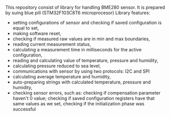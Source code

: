 This repository consist of library for handling BME280 sensor. It is prepared by suing blue pill (STM32F103C8T6 microprocesor) Library features:

* setting configurations of sensor and checking if saved configuration is equal to set,
* making software reset,
* checking if measured raw values are in min and max boundaries,
* reading current measurement status,
* calculating a measurement time in milliseconds for the active configuration,
* reading and calculating value of temperature, pressure and humidity,
* calculating pressure reduced to sea level,
* communications with sensor by using two protocols: I2C and SPI
* calculating average temperature and humidity,
* auto-preparing strings with calculated temperature, pressure and humidity,
* checking sensor errors, such as: checking if compensation parameter haven't 0 value; checking if saved configuration registers have that same values as we set, checking if the initialization phase was successful
